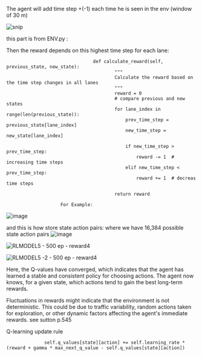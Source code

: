 

The agent will add time step +(-1) each time he is seen in the env (window of 30 m) 


![snip](https://github.com/user-attachments/assets/7b7ef096-d9dd-44a7-980c-05f80babfb51)


this part is from ENV.py :

            


Then the reward depends on this highest time step for each lane:

                                    def calculate_reward(self, previous_state, new_state):
                                            """
                                            Calculate the reward based on the time step changes in all lanes
                                            """
                                            reward = 0
                                            # compare previous and new states
                                            for lane_index in range(len(previous_state)):
                                                prev_time_step = previous_state[lane_index]
                                                new_time_step = new_state[lane_index]
                                    
                                                if new_time_step > prev_time_step:
                                                    reward -= 1  # increasing time steps
                                                elif new_time_step < prev_time_step:
                                                    reward += 1  # decreas time steps
                                    
                                            return reward

                        For Example:
                        
![image](https://github.com/user-attachments/assets/8279417f-7e43-4623-9760-7d344039479e)

and this is how store state action pairs: 
where we have 16,384 possible state action pairs 
![image](https://github.com/user-attachments/assets/49e7a7e9-789f-4289-8c39-3a925112fe18)





![RLMODEL5 - 500 ep - reward4](https://github.com/user-attachments/assets/f616f896-ba87-4ad4-bb8d-5ffe999fc1f1)

![RLMODEL5 -2 - 500 ep - reward4](https://github.com/user-attachments/assets/c2ad3a34-8132-4ace-bd49-f64b14ac5cff)


Here, the Q-values have converged, which indicates that the agent has learned a stable and consistent policy for choosing actions. The agent now knows, for a given state, which actions tend to gain the best long-term rewards.

Fluctuations in rewards might indicate that the environment is not deterministic. This could be due to traffic variability, random actions taken for exploration, or other dynamic factors affecting the agent's immediate rewards. see sutton p.545


Q-learning update rule
                  
                  
                  
                  self.q_values[state][action] += self.learning_rate * (reward + gamma * max_next_q_value - self.q_values[state][action])


